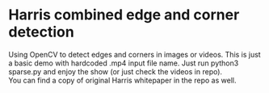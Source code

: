 # Harris combined edge and corner detection
Using OpenCV to detect edges and corners in images or videos. This is just a basic demo with hardcoded .mp4 input file name. Just run python3 sparse.py and enjoy the show (or just check the videos in repo).
<br>
You can find a copy of original Harris whitepaper in the repo as well. 
